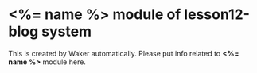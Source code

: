 # <%= name %> module of lesson12-blog system
This is created by Waker automatically. Please put info related to **<%= name %>** module here.